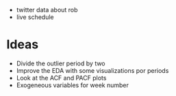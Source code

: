 - twitter data about rob
- live schedule

# Ideas

- Divide the outlier period by two
- Improve the EDA with some visualizations por periods
- Look at the ACF and PACF plots
- Exogeneous variables for week number
